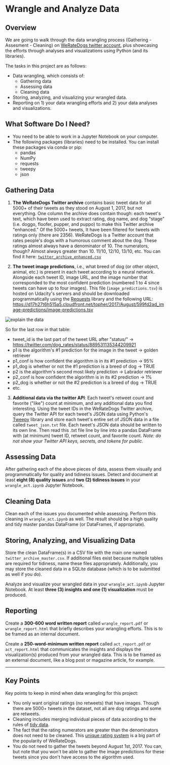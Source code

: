 # Wrangle and Analyze Data

## Overview
We are going to walk through the data wrangling process (Gathering -
Assesment - Cleaning) on [WeRateDogs twitter account](https://twitter.com/dog_rates), plus showcasing the efforts through analyses and visualizations using Python (and its libraries).

The tasks in this project are as follows:
- Data wrangling, which consists of:
  - Gathering data
  - Assessing data
  - Cleaning data
- Storing, analyzing, and visualizing your wrangled data.
- Reporting on 1) your data wrangling efforts and 2) your data analyses
  and visualizations.

## What Software Do I Need?
- You need to be able to work in a Jupyter Notebook on your computer.
- The following packages (libraries) need to be installed. You can install these packages via conda or pip:
  - pandas
  - NumPy
  - requests
  - tweepy
  - json


## Gathering Data
1. **The WeRateDogs Twitter archive** contains basic tweet data for all 5000+ of their tweets as they stood on August 1, 2017, but not everything. One column the archive does contain though: each tweet's text, which have been used to extract rating, dog name, and dog "stage" (i.e. doggo, floofer, pupper, and puppo) to make this Twitter archive "enhanced." Of the 5000+ tweets, It have been filtered for tweets with ratings only (there are 2356). WeRateDogs is a Twitter account that rates people's dogs with a humorous comment about the dog. These ratings almost always have a denominator of 10. The numerators, though? Almost always greater than 10. 11/10, 12/10, 13/10, etc. You can find it here: [``twitter_archive_enhanced.csv``](https://d17h27t6h515a5.cloudfront.net/topher/2017/August/59a4e958_twitter-archive-enhanced/twitter-archive-enhanced.csv)

2. **The tweet image predictions**, i.e., what breed of dog (or other object, animal, etc.) is present in each tweet according to a neural network. Alongside each tweet ID, image URL, and the image number that corresponded to the most confident prediction (numbered 1 to 4 since tweets can have up to four images). This file (``image_predictions.tsv``) is hosted on Udacity's servers and should be downloaded programmatically using the [Requests](https://pypi.org/project/requests/) library and the following URL: https://d17h27t6h515a5.cloudfront.net/topher/2017/August/599fd2ad_image-predictions/image-predictions.tsv


![explain the data](https://video.udacity-data.com/topher/2017/October/59dd4d2c_screenshot-2017-10-10-18.43.41/screenshot-2017-10-10-18.43.41.png)

So for the last row in that table:

- tweet_id is the last part of the tweet URL after "status/" → https://twitter.com/dog_rates/status/889531135344209921
- p1 is the algorithm's #1 prediction for the image in the tweet →
  golden retriever
- p1_conf is how confident the algorithm is in its #1 prediction → 95%
- p1_dog is whether or not the #1 prediction is a breed of dog → TRUE
- p2 is the algorithm's second most likely prediction → Labrador
  retriever
- p2_conf is how confident the algorithm is in its #2 prediction → 1%
- p2_dog is whether or not the #2 prediction is a breed of dog → TRUE
- etc.

3. **Additional data via the twitter API**: Each tweet's retweet count and favorite ("like") count at minimum, and any additional data you find interesting. Using the tweet IDs in the WeRateDogs Twitter archive, query the Twitter API for each tweet's JSON data using Python's [Tweepy](http://www.tweepy.org/) library and store each tweet's entire set of JSON data in a file called ``tweet_json.txt`` file. Each tweet's JSON data should be written to its own line. Then read this .txt file line by line into a pandas DataFrame with (at minimum) tweet ID, retweet count, and favorite count. *Note: do not show your Twitter API keys, secrets, and tokens for public.*

## Assessing Data 
After gathering each of the above pieces of data, assess them visually and programmatically for quality and tidiness issues. Detect and document at least **eight (8) quality issues** and **two (2) tidiness issues** in your ``wrangle_act.ipynb`` Jupyter Notebook.

## Cleaning Data
Clean each of the issues you documented while assessing. Perform this cleaning in ``wrangle_act.ipynb`` as well. The result should be a high quality and tidy master pandas DataFrame (or DataFrames, if appropriate).

## Storing, Analyzing, and Visualizing Data
Store the clean DataFrame(s) in a CSV file with the main one named ``twitter_archive_master.csv``.
If additional files exist because multiple tables are required for tidiness, name these files appropriately.
Additionally, you may store the cleaned data in a SQLite database (which is to be submitted as well if you do).

Analyze and visualize your wrangled data in your ``wrangle_act.ipynb`` Jupyter Notebook. At least **three (3) insights and one (1) visualization** must be produced.

## Reporting
Create a **300-600 word written report** called ``wrangle_report.pdf`` or ``wrangle_report.html`` that briefly describes your wrangling efforts. This is to be framed as an internal document.

Create a **250-word-minimum written report** called ``act_report.pdf`` or ``act_report.html`` that communicates the insights and displays the visualization(s) produced from your wrangled data. This is to be framed as an external document, like a blog post or magazine article, for example.

---

## Key Points
Key points to keep in mind when data wrangling for this project:
- You only want original ratings (no retweets) that have images. Though there are 5000+ tweets in the dataset, not all are dog ratings and some are retweets.
- Cleaning includes merging individual pieces of data according to the rules of [tidy data](https://cran.r-project.org/web/packages/tidyr/vignettes/tidy-data.html). 
- The fact that the rating numerators are greater than the denominators does not need to be cleaned. This [unique rating system](http://knowyourmeme.com/memes/theyre-good-dogs-brent) is a big part of the popularity of WeRateDogs.
- You do not need to gather the tweets beyond August 1st, 2017. You can, but note that you won't be able to gather the image predictions for these tweets since you don't have access to the algorithm used.








